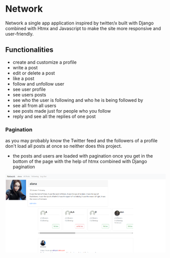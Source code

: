 # Network
Network a single app application inspired by twitter/x built with Django combined with Htmx and Javascript to make the site more responsive and user-friendly.
## Functionalities
* create and customize a profile
* write a post
* edit or delete a post
* like a post
* follow and unfollow user
* see user profile
* see users posts
* see who the user is following and who he is being followed by
* see all from all users
* see posts made just for people who you follow
* reply and see all the replies of one post

### Pagination
as you may probably know the Twitter feed and the followers of a profile don't load all posts at once so neither does this project.
* the posts and users are loaded with pagination once you get in the bottom of the page with the help of htmx combined with  Django pagination

![preview](/preview.png)




